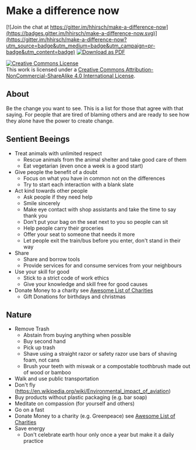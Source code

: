 # Make a difference now

[![Join the chat at https://gitter.im/hhirsch/make-a-difference-now](https://badges.gitter.im/hhirsch/make-a-difference-now.svg)](https://gitter.im/hhirsch/make-a-difference-now?utm_source=badge&utm_medium=badge&utm_campaign=pr-badge&utm_content=badge)
[![Download as PDF](https://img.shields.io/badge/Download-PDF-brightgreen.svg)](https://github-pdf.herokuapp.com/hhirsch/make-a-difference-now/blob/master/README.pdf)

[![Creative Commons License](https://i.creativecommons.org/l/by-nc-sa/4.0/88x31.png)](http://creativecommons.org/licenses/by-nc-sa/4.0/)  
This work is licensed under a [Creative Commons Attribution-NonCommercial-ShareAlike 4.0 International License](http://creativecommons.org/licenses/by-nc-sa/4.0/).

## About
Be the change you want to see. This is a list for those that agree with that
saying. For people that are tired of blaming others and are ready to see how they alone have the power to create change.

## Sentient Beeings
- Treat animals with unlimited respect
    - Rescue animals from the animal shelter and take good care of them
    - Eat vegetarian (even once a week is a good start)
- Give people the benefit of a doubt
    - Focus on what you have in common not on the differences
    - Try to start each interaction with a blank slate
- Act kind towards other people
    - Ask people if they need help
    - Smile sincerely
    - Make eye contact with shop assistants and take the time to say thank you
    - Don't put your bag on the seat next to you so people can sit
    - Help people carry their groceries  
    - Offer your seat to someone that needs it more
    - Let people exit the train/bus before you enter, don't stand in their way
- Share
    - Share and borrow tools
    - Provide services for and consume services from your neighbours
- Use your skill for good
    - Stick to a strict code of work ethics
    - Give your knowledge and skill free for good causes
- Donate Money to a charity see [Awesome List of Charities](https://github.com/hhirsch/awesome-charities)
    - Gift Donations for birthdays and christmas
    
## Nature
- Remove Trash
    - Abstain from buying anything when possible
    - Buy second hand
    - Pick up trash
    - Shave using a straight razor or safety razor use bars of shaving foam, not cans
    - Brush your teeth with miswak or a compostable toothbrush made out of wood or bamboo    
- Walk and use public transportation
- Don't fly (https://en.wikipedia.org/wiki/Environmental_impact_of_aviation)
- Buy products without plastic packaging (e.g. bar soap)
- Meditate on compassion (for yourself and others)
- Go on a fast
- Donate Money to a charity (e.g. Greenpeace) see [Awesome List of Charities](https://github.com/hhirsch/awesome-charities)
- Save energy
    - Don't celebrate earth hour only once a year but make it a daily practice

